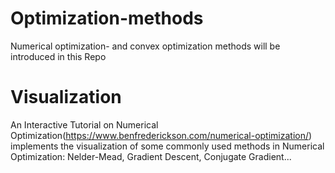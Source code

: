 # Optimization-methods
Numerical optimization- and convex optimization methods will be introduced in this Repo

# Visualization
An Interactive Tutorial on Numerical Optimization(https://www.benfrederickson.com/numerical-optimization/) implements the visualization of some commonly used methods in Numerical Optimization: Nelder-Mead, Gradient Descent, Conjugate Gradient...
